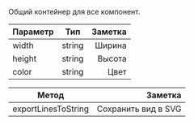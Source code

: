 Общий контейнер для все компонент.

| Параметр  | Тип      | Заметка   |
| --------- |:--------:| ---------:|
| width     | string   | Ширина   |
| height     | string   | Высота |
| color     | string   | Цвет   |


| Метод  |  Заметка   |
| --------- | ---------:|
| exportLinesToString | Сохранить вид в SVG   |


